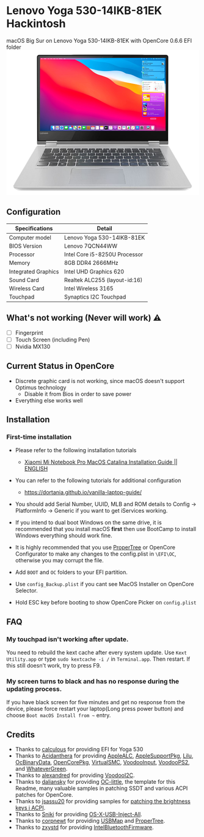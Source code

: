 
# Lenovo Yoga 530-14IKB-81EK Hackintosh

macOS Big Sur on Lenovo Yoga 530-14IKB-81EK with OpenCore 0.6.6 EFI folder
<img src="https://github.com/techgenius1/Yoga530-14IKB-Hackintosh-OpenCore/blob/main/BigSurYoga530.png?raw=true" alt="look">

## Configuration

| Specifications      | Detail                                      |
| ------------------- | ------------------------------------------- |
| Computer model      | Lenovo Yoga 530-14IKB-81EK		         |
| BIOS Version        | Lenovo 7QCN44WW                             |
| Processor           | Intel Core i5-8250U Processor               |
| Memory              | 8GB DDR4 2666MHz	                          |
| Integrated Graphics | Intel UHD Graphics 620                      |
| Sound Card          | Realtek ALC255 (layout-id:16)               |
| Wireless Card       | Intel Wireless 3165                         |
| Touchpad            | Synaptics I2C Touchpad                      |



## What's not working (Never will work) ⚠️

- [ ] Fingerprint
- [ ] Touch Screen (including Pen)
- [ ] Nvidia MX130

## Current Status in OpenCore

- Discrete graphic card is not working, since macOS doesn't support Optimus technology
  - Disable it from Bios in order to save power
- Everything else works well

## Installation

### First-time installation

- Please refer to the following installation tutorials
  - [Xiaomi Mi Notebook Pro MacOS Catalina Installation Guide || ENGLISH](https://bit.ly/34biTqw)
- You can refer to the following tutorials for additional configuration
   - https://dortania.github.io/vanilla-laptop-guide/
- You should add Serial Number, UUID, MLB and ROM details to Config -> PlatformInfo -> Generic if you want to get iServices working.

- If you intend to dual boot Windows on the same drive, it is recommended that you install macOS **first** then use BootCamp to install Windows everything should work fine.
- It is highly recommended that you use [ProperTree](https://github.com/corpnewt/ProperTree) or OpenCore Configurator to make any changes to the config.plist in `\EFI\OC`, otherwise you may corrupt the file.
- Add `BOOT` and `OC` folders to your EFI partition.

- Use `config_Backup.plist` if you cant see MacOS Installer on OpenCore Selector.
- Hold ESC key before booting to show OpenCore Picker on `config.plist`

## FAQ

### My touchpad isn't working after update.

You need to rebuild the kext cache after every system update. Use `Kext Utility.app` or type `sudo kextcache -i /` in `Terminal.app`. Then restart. If this still doesn't work, try to press F9.

### My screen turns to black and has no response during the updating process.

If you have black screen for five minutes and get no response from the device, please force restart your laptop(Long press power button) and choose `Boot macOS Install from ~` entry.


## Credits
- Thanks to [calculous](https://github.com/calculous/Lenovo-Yoga-530-14ikb---Opencore) for providing EFI for Yoga 530
- Thanks to [Acidanthera](https://github.com/acidanthera) for providing [AppleALC](https://github.com/acidanthera/AppleALC), [AppleSupportPkg](https://github.com/acidanthera/AppleSupportPkg),  [Lilu](https://github.com/acidanthera/Lilu), [OcBinaryData](https://github.com/acidanthera/OcBinaryData), [OpenCorePkg](https://github.com/acidanthera/OpenCorePkg), [VirtualSMC](https://github.com/acidanthera/VirtualSMC), [VoodooInput](https://github.com/acidanthera/VoodooInput), [VoodooPS2](https://github.com/acidanthera/VoodooPS2), and [WhateverGreen](https://github.com/acidanthera/WhateverGreen).
- Thanks to [alexandred](https://github.com/alexandred) for providing [VoodooI2C](https://github.com/alexandred/VoodooI2C).
- Thanks to [daliansky](https://github.com/daliansky) for providing [OC-little](https://github.com/daliansky/OC-little), the template for this Readme, many valuable samples in patching SSDT and various ACPI patches for OpenCore.
- Thanks to [jsassu20](https://github.com/jsassu20) for providing samples for [patching the brightness keys i ACPI](https://github.com/jsassu20/OpenCore-HotPatching-Guide/tree/master/17-Brightness%20Shortcut%20Patch).
- Thanks to [Sniki](https://github.com/Sniki) for providing [OS-X-USB-Inject-All](https://github.com/Sniki/OS-X-USB-Inject-All).
- Thanks to [corpnewt](https://github.com/corpnewt) for providing [USBMap](https://github.com/corpnewt/USBMap) and [ProperTree](https://github.com/corpnewt/ProperTree).
- Thanks to [zxystd](https://github.com/zxystd) for providing [IntelBluetoothFirmware](https://github.com/zxystd/IntelBluetoothFirmware).
